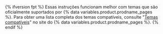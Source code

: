 {% ifversion fpt %}
Essas instruções funcionam melhor com temas que são oficialmente suportados por
{% data variables.product.prodname_pages %}. Para obter uma lista completa dos temas compatíveis, consulte "[Temas compatíveis](https://pages.github.com/themes/)" no site do {% data variables.product.prodname_pages %}.
{% endif %}
